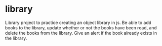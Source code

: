 # library

Library project to practice creating an object library in js.  Be able to add books to the library, update whether or not the books have been read, and delete the books from the library.
Give an alert if the book already exists in the library.